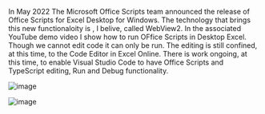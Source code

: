 In May 2022 The Microsoft Office Scripts team announced the release of Office Scripts for Excel Desktop for Windows. 
The technology that brings this new functionaloity is , I belive, called WebView2. In the associated YouTube demo video I show how to run OFfice Scripts in Desktop Excel. 
Though we cannot edit code it can only be run. The editing is still confined, at this time, to the Code Editor in Excel Online.
There is work ongoing, at this time, to enable Visual Studio Code to have Office Scripts and TypeScript editing, Run and Debug functionality. 

![image](https://user-images.githubusercontent.com/47678539/170617259-65ed36bf-1296-46c7-b39d-e4c273ec1c4a.png)

![image](https://user-images.githubusercontent.com/47678539/170617366-a7964812-a20f-4556-b455-990e76361772.png)

